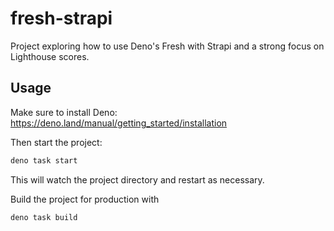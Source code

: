 # fresh-strapi

Project exploring how to use Deno's Fresh with Strapi and a strong focus on
Lighthouse scores.

## Usage

Make sure to install Deno: https://deno.land/manual/getting_started/installation

Then start the project:

```sh
deno task start
```

This will watch the project directory and restart as necessary.

Build the project for production with

```sh
deno task build
```
